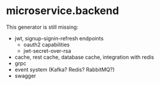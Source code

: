 # microservice.backend

This generator is still missing:

* jwt, signup-signin-refresh endpoints
    * oauth2 capabilities
    * jwt-secret-over-rsa
* cache, rest cache, database cache, integration with redis
* grpc
* event system (Kafka? Redis? RabbitMQ?)
* swagger
